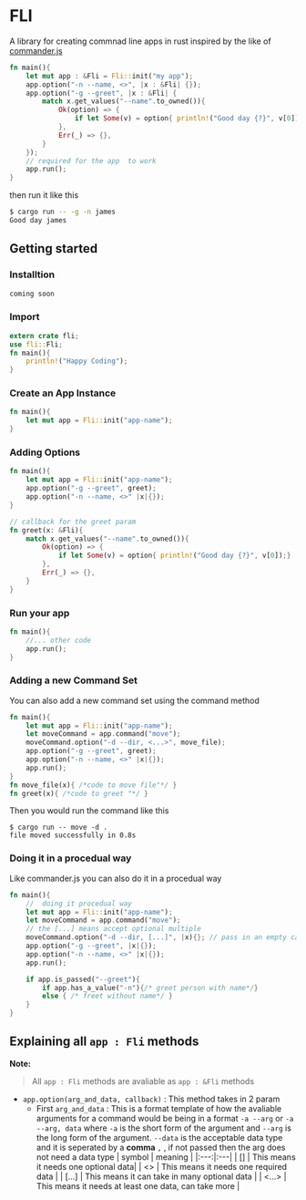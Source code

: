 # FLI

A library for creating commnad line apps in rust inspired by the like of [commander.js](https://github.com/tj/commander.js)

```rust
fn main(){
    let mut app : &Fli = Fli::init("my app");
    app.option("-n --name, <>", |x : &Fli| {});
    app.option("-g --greet", |x : &Fli| {
        match x.get_values("--name".to_owned()){
            Ok(option) => {
                if let Some(v) = option{ println!("Good day {?}", v[0]);}
            },
            Err(_) => {},
        }
    });
    // required for the app  to work 
    app.run();
}
```

then run it like this
```bash
$ cargo run -- -g -n james
Good day james
```

## Getting started
### Installtion
```bash
coming soon
```

### Import
```rust
extern crate fli;
use fli::Fli;
fn main(){
    println!("Happy Coding");
}
```
### Create an App Instance 
```rust
fn main(){
    let mut app = Fli::init("app-name");
}
```
### Adding Options

```rust
fn main(){
    let mut app = Fli::init("app-name");
    app.option("-g --greet", greet);
    app.option("-n --name, <>" |x|{});
}

// callback for the greet param
fn greet(x: &Fli){
    match x.get_values("--name".to_owned()){
        Ok(option) => {
            if let Some(v) = option{ println!("Good day {?}", v[0]);}
        },
        Err(_) => {},
    }
}
```

### Run your app
```rust
fn main(){
    //... other code
    app.run();
}
```

### Adding a new Command Set
You can also add a new command set using the command method
```rust
fn main(){
    let mut app = Fli::init("app-name");
    let moveCommand = app.command("move");
    moveCommand.option("-d --dir, <...>", move_file);
    app.option("-g --greet", greet);
    app.option("-n --name, <>" |x|{});
    app.run();
}
fn move_file(x){ /*code to move file"*/ }
fn greet(x){ /*code to greet "*/ }
```
Then you would run the command like this
```shell
$ cargo run -- move -d .
file moved successfully in 0.8s
```

### Doing it in a procedual way
Like commander.js you can also do it in a procedual way

```rust
fn main(){
    //  doing it procedual way
    let mut app = Fli::init("app-name");
    let moveCommand = app.command("move");
    // the [...] means accept optional multiple
    moveCommand.option("-d --dir, [...]", |x){}; // pass in an empty callback
    app.option("-g --greet", |x|{});
    app.option("-n --name, <>" |x|{});
    app.run();

    if app.is_passed("--greet"){
        if app.has_a_value("-n"){/* greet person with name*/}
        else { /* freet without name*/ }
    }
}
```

## Explaining all `app : Fli` methods
**Note:**
> All `app : Fli` methods are avaliable as `app : &Fli` methods
- `app.option(arg_and_data, callback)` : 
This method takes in 2 param 
  - First `arg_and_data` : This is a format template of how the avaliable arguments for a command would be being in a format `-a --arg` or `-a --arg, data` where `-a` is the short  form of the argument and `--arg` is the long form of the argument. `--data` is the acceptable data type and it is seperated by a **comma** `,` , if not passed then the arg does not need a data type
  | symbol | meaning |
  |:---:|:---|
  | [] | This means it needs one optional data|
  | <> | This means it needs one required data |
  | [...] | This means it can take in many optional data |
  | <...> | This means it needs at least one data, can take more |

